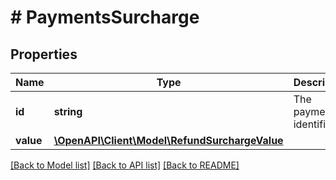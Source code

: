 # # PaymentsSurcharge

## Properties

Name | Type | Description | Notes
------------ | ------------- | ------------- | -------------
**id** | **string** | The payment identifier. | [optional] 
**value** | [**\OpenAPI\Client\Model\RefundSurchargeValue**](RefundSurchargeValue.md) |  | [optional] 

[[Back to Model list]](../../README.md#documentation-for-models) [[Back to API list]](../../README.md#documentation-for-api-endpoints) [[Back to README]](../../README.md)


